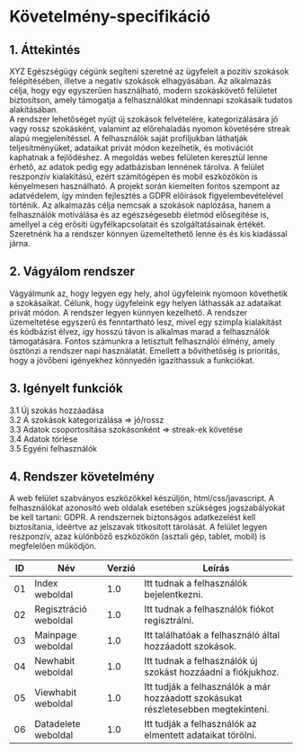 # Követelmény-specifikáció

## 1. Áttekintés

XYZ Egészségügy cégünk segíteni szeretné az ügyfeleit a pozitív szokások felépítésében, illetve a negatív szokások elhagyásában. 
Az alkalmazás célja, hogy egy egyszerűen használható, modern szokáskövető felületet biztosítson, amely támogatja a felhasználókat mindennapi szokásaik tudatos alakításában.  
A rendszer lehetőséget nyújt új szokások felvételére, kategorizálására jó vagy rossz szokásként, valamint az előrehaladás nyomon követésére streak alapú megjelenítéssel. A felhasználók saját profiljukban láthatják teljesítményüket, adataikat privát módon kezelhetik, és motivációt kaphatnak a fejlődéshez. 
A megoldás webes felületen keresztül lenne érhető, az adatok pedig egy adatbázisban lennének tárolva. A felület reszponzív kialakítású, ezért számítógépen és mobil eszközökön is kényelmesen használható. A projekt során kiemelten fontos szempont az adatvédelem, így minden fejlesztés a GDPR előírások figyelembevételével történik. 
Az alkalmazás célja nemcsak a szokások naplózása, hanem a felhasználók motiválása és az egészségesebb életmód elősegítése is, amellyel a cég erősíti ügyfélkapcsolatait és szolgáltatásainak értékét. Szeretnénk ha a rendszer könnyen üzemeltethető lenne és és kis kiadással járna.

## 2. Vágyálom rendszer

Vágyálmunk az, hogy legyen egy hely, ahol ügyfeleink nyomoon követhetik a szokásaikat. Célunk, hogy ügyfeleink egy helyen láthassák az adataikat privát módon. A rendszer legyen künnyen kezelhető.
A rendszer üzemeltetése egyszerű és fenntartható lesz, mivel egy szimpla kialakítást és kódbázist élvez, így hosszú távon is alkalmas marad a felhasználók támogatására.
Fontos számunkra a letisztult felhasználói élmény, amely ösztönzi a rendszer napi használatát. Emellett a bővíthetőség is prioritás, hogy a jövőbeni igényekhez könnyedén igazíthassuk a funkciókat.

## 3. Igényelt funkciók

3.1 Új szokás hozzáadása  
3.2 A szokások kategorizálása => jó/rossz  
3.3 Adatok csoportosítása szokásonként => streak-ek követése  
3.4 Adatok törlése  
3.5 Egyéni felhasználók

## 4. Rendszer követelmény 

A web felület szabványos eszközökkel készüljön, html/css/javascript. A felhasználókat azonosító web oldalak esetében szükséges jogszabályokat be kell tartani: GDPR.
A rendszernek biztonságos adatkezelést kell biztosítania, ideértve az jelszavak titkosított tárolását.
A felület legyen reszponzív, azaz különböző eszközökön (asztali gép, tablet, mobil) is megfelelően működjön.

| ID | Név | Verzió | Leírás |
|----------|----------|----------|----------|
| 01    | Index weboldal   | 1.0   | Itt tudnak a felhasználók bejelentkezni.   |
| 02    | Regisztráció weboldal   | 1.0   | Itt tudnak a felhasználók fiókot regisztrálni.   |
| 03    | Mainpage weboldal   | 1.0   | Itt találhatóak a felhasználó által hozzáadott szokások.   |
| 04    | Newhabit weboldal   | 1.0   | Itt tudnak a felhasználók új szokást hozzáadni a fiókjukhoz.   |
| 05    | Viewhabit weboldal   | 1.0   | Itt tudják a felhasználók a már hozzáadott szokásukat részletesebben megtekinteni.   |
| 06    | Datadelete weboldal   | 1.0   | Itt tudják a felhasználók az elmentett adataikat törölni.   |

